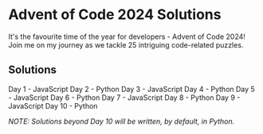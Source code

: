 # Advent of Code 2024 Solutions

It's the favourite time of the year for developers - Advent of Code 2024! Join me on my journey as we tackle 25 intriguing code-related puzzles.

## Solutions 

Day 1 - JavaScript
Day 2 - Python
Day 3 - JavaScript
Day 4 - Python
Day 5 - JavaScript
Day 6 - Python
Day 7 - JavaScript
Day 8 - Python
Day 9 - JavaScript
Day 10 - Python

_NOTE: Solutions beyond Day 10 will be written, by default, in Python._
